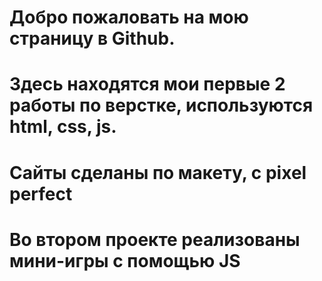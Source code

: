 # Добро пожаловать на мою страницу в Github.
# Здесь находятся мои первые 2 работы по верстке, используются html, css, js.
# Сайты сделаны по макету, с pixel perfect
# Во втором проекте реализованы мини-игры с помощью JS
